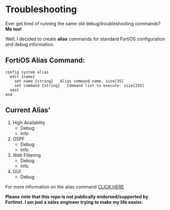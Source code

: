 # Troubleshooting

Ever get tired of running the same old debug/troubleshooting commands? **Me too!**

Well, I decided to create **alias** commands for standard FortiOS configuration and debug information. 

## FortiOS Alias Command:
```
config system alias
  edit {name}
    set name {string}   Alias command name. size[35]
    set command {string}   Command list to execute. size[255]
  next
end
```

## Current Alias'

1. High Availablity
   - Debug
   - Info
2. OSPF
   - Debug
   - Info
3. Web Filtering
   - Debug
   - Info
4. GUI
   - Debug

For more information on the alias command [CLICK HERE](https://docs.fortinet.com/document/fortigate/6.0.5/cli-reference/991461/system-alias)

**Please note that this repo is not publically endorsed/supported by Fortinet. I am just a sales engineer trying to make my life easier.**
